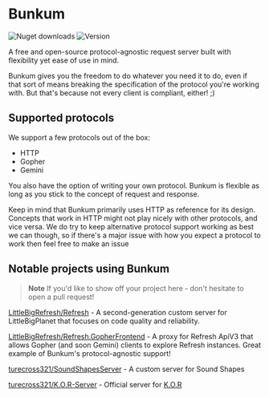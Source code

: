 # Bunkum

![Nuget downloads](https://img.shields.io/nuget/dt/Bunkum?color=blue&label=nuget%20downloads&logo=nuget)
![Version](https://img.shields.io/nuget/v/Bunkum?label=version)

A free and open-source protocol-agnostic request server built with flexibility yet ease of use in mind.

Bunkum gives you the freedom to do whatever you need it to do, even if that sort of means breaking the specification of the protocol you're working with.
But that's because not every client is compliant, either! ;)

## Supported protocols

We support a few protocols out of the box:

- HTTP
- Gopher
- Gemini

You also have the option of writing your own protocol. Bunkum is flexible as long as you stick to the concept of request and response.

Keep in mind that Bunkum primarily uses HTTP as reference for its design. Concepts that work in HTTP might not play nicely with other protocols, and vice versa.
We do try to keep alternative protocol support working as best we can though, so if there's a major issue with how you expect a protocol to work then feel free to make an issue

## Notable projects using Bunkum

> **Note**
> If you'd like to show off your project here - don't hesitate to open a pull request!

[LittleBigRefresh/Refresh](https://github.com/LittleBigRefresh/Refresh) - A second-generation custom server for LittleBigPlanet that focuses on code quality and reliability.

[LittleBigRefresh/Refresh.GopherFrontend](https://github.com/LittleBigRefresh/Refresh.GopherFrontend) - A proxy for Refresh ApiV3 that allows Gopher (and soon Gemini) clients to explore Refresh instances. Great example of Bunkum's protocol-agnostic support!

[turecross321/SoundShapesServer](https://github.com/turecross321/SoundShapesServer) - A custom server for Sound Shapes

[turecross321/K.O.R-Server](https://github.com/turecross321/K.O.R-Server) - Official server for [K.O.R](https://t-u-r-e.itch.io/kor)
